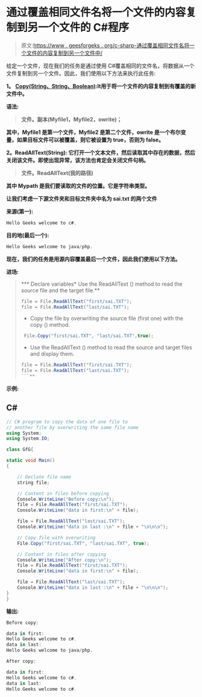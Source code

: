 # 通过覆盖相同文件名将一个文件的内容复制到另一个文件的 C#程序

> 原文:[https://www . geesforgeks . org/c-sharp-通过覆盖相同文件名将一个文件的内容复制到另一个文件中/](https://www.geeksforgeeks.org/c-sharp-program-to-copy-content-of-one-file-to-another-file-by-overwriting-same-file-name/)

给定一个文件，现在我们的任务是通过使用 C#覆盖相同的文件名，将数据从一个文件复制到另一个文件。因此，我们使用以下方法来执行此任务:

**1。** [**Copy(String、String、Boolean)**](https://www.geeksforgeeks.org/file-copystring-string-boolean-method-in-c-sharp-with-examples/?ref=rp)**:**It**用于将一个文件的内容复制到有覆盖的新文件中。**

****语法**:**

> **文件。副本(Myfile1，Myfile2，owrite)；**

**其中，Myfile1 是第一个文件，Myfile2 是第二个文件，owrite 是一个布尔变量，如果目标文件可以被覆盖，则它被设置为 true，否则为 false。**

****2。ReadAllText(String):** 它打开一个文本文件，然后读取其中存在的数据，然后关闭该文件。即使出现异常，该方法也肯定会关闭文件句柄。**

> **文件。ReadAllText(我的路径)**

**其中 Mypath 是我们要读取的文件的位置。它是字符串类型。**

**让我们考虑一下源文件夹和目标文件夹中名为 sai.txt 的两个文件**

**来源(第一):**

```cs
Hello Geeks welcome to c#.
```

**目的地(最后一个):**

```cs
Hello Geeks welcome to java/php.
```

**现在，我们的任务是用源内容覆盖最后一个文件，因此我们使用以下方法。**

****进场:****

> ***   Declare variables*   Use the ReadAllText () method to read the source file and the target file.**
> 
> ```cs
> file = File.ReadAllText("first/sai.TXT");
> file = File.ReadAllText("last/sai.TXT");
> ```
> 
> *   Copy the file by overwriting the source file (first one) with the copy () method.
> 
> ```cs
>  File.Copy("first/sai.TXT", "last/sai.TXT",true);
> ```
> 
> *   Use the ReadAllText () method to read the source and target files and display them.
> 
> ```cs
> file = File.ReadAllText("first/sai.TXT");
> file = File.ReadAllText("last/sai.TXT");
> ```**

****示例:****

## **C#**

```cs
// C# program to copy the data of one file to 
// another file by overwriting the same file name
using System;
using System.IO;

class GfG{

static void Main()
{

    // Declate file name
    string file;

    // Content in files before copying
    Console.WriteLine("Before copy:\n");
    file = File.ReadAllText("first/sai.TXT");
    Console.WriteLine("data in first:\n" + file);

    file = File.ReadAllText("last/sai.TXT");
    Console.WriteLine("data in last :\n" + file + "\n\n\n");

    // Copy file with overwriting
    File.Copy("first/sai.TXT", "last/sai.TXT", true);

    // Content in files after copying
    Console.WriteLine("After copy:\n");
    file = File.ReadAllText("first/sai.TXT");
    Console.WriteLine("data in first:\n" + file);

    file = File.ReadAllText("last/sai.TXT");
    Console.WriteLine("data in last :\n" + file + "\n\n\n");
}
}
```

****输出:****

```cs
Before copy:

data in first:
Hello Geeks welcome to c#.
data in last:
Hello Geeks welcome to java/php.

After copy:

data in first:
Hello Geeks welcome to c#.
data in last:
Hello Geeks welcome to c#.
```